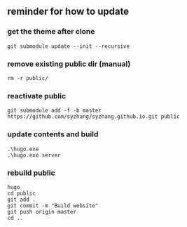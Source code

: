 ## reminder for how to update
### get the theme after clone
```
git submodule update --init --recursive
```
### remove existing public dir (manual)
```
rm -r public/
```
### reactivate public
```
git submodule add -f -b master https://github.com/syzhang/syzhang.github.io.git public
```
### update contents and build
```
.\hugo.exe
.\hugo.exe server
```
### rebuild public
```
hugo
cd public
git add .
git commit -m "Build website"
git push origin master
cd ..
```